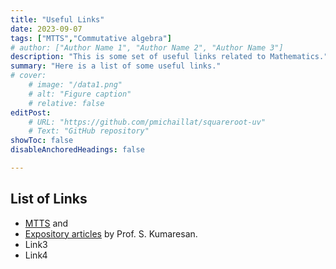 ```yaml
---
title: "Useful Links" 
date: 2023-09-07
tags: ["MTTS","Commutative algebra"]
# author: ["Author Name 1", "Author Name 2", "Author Name 3"]
description: "This is some set of useful links related to Mathematics."
summary: "Here is a list of some useful links."
# cover:
    # image: "/data1.png"
    # alt: "Figure caption"
    # relative: false
editPost:
    # URL: "https://github.com/pmichaillat/squareroot-uv"
    # Text: "GitHub repository"
showToc: false
disableAnchoredHeadings: false

---
```


## List of Links
- [MTTS](https://mtts.org.in/) and  
- [Expository articles](https://4dspace.mtts.org.in/ea) by Prof. S. Kumaresan.
- Link3
- Link4
